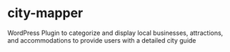 # city-mapper
WordPress Plugin to categorize and display local businesses, attractions, and accommodations to provide users with a detailed city guide
